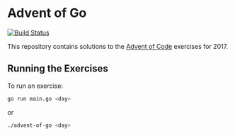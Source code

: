 # Advent of Go

[![Build Status](https://travis-ci.org/dotariel/advent-of-go.svg?branch=master)](https://travis-ci.org/dotariel/advent-of-go)

This repository contains solutions to the [Advent of Code](https://adventofcode.com/2017) exercises for 2017.

## Running the Exercises

To run an exercise:

```bash
go run main.go <day>
```

or

```bash
./advent-of-go <day>
```